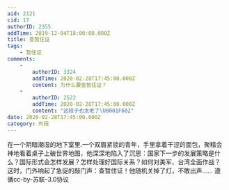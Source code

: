 ```yaml
---
aid: 2121
cid: 17
authorID: 2355
addTime: 2019-12-04T18:00:00.000Z
title: 查暂住证
tags:
    - 暂住证
comments:
    -
        authorID: 3324
        addTime: 2020-02-28T17:45:00.000Z
        content: 为什么要查暂住证？
    -
        authorID: 2522
        addTime: 2020-02-28T17:45:00.000Z
        content: "这段子也太老了\U0001F602"
date: 2020-02-28T17:45:00.000Z
category: 外段
---
```


在一个阴暗潮湿的地下室里.一个双眉紧锁的青年，手里拿着干涩的面包，聚精会神地看着桌子上破世界地图，他深深地陷入了沉思：国家下一步的发展策略是什么？国际形式会怎样发展？怎样处理好国际关系？如何对美军、台湾全面作战？ 这时，门外响起了急促的敲门声：查暂住证！他随机关掉了灯，不敢出声…… 遵循cc-by-苏联-3.0协议
